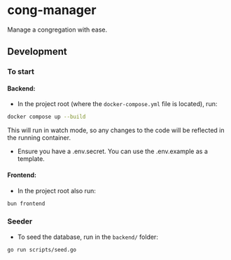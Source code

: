 # cong-manager

Manage a congregation with ease.

## Development

### To start

#### Backend:

- In the project root (where the `docker-compose.yml` file is located), run:

```bash
docker compose up --build
```

This will run in watch mode, so any changes to the code will be reflected in the running container.

- Ensure you have a .env.secret. You can use the .env.example as a template.

#### Frontend:

- In the project root also run:

```bash
bun frontend
```

### Seeder

- To seed the database, run in the `backend/` folder:

```bash
go run scripts/seed.go
```
